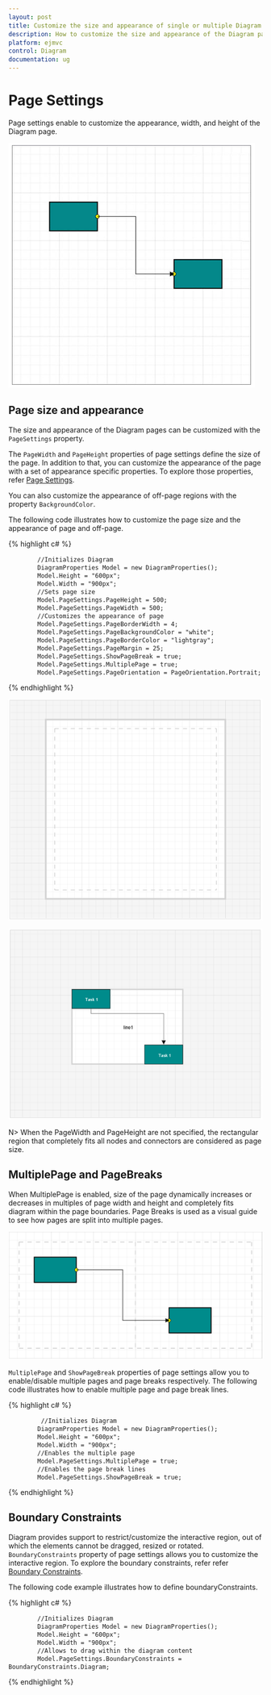 ```yaml
---
layout: post
title: Customize the size and appearance of single or multiple Diagram pages
description: How to customize the size and appearance of the Diagram pages?
platform: ejmvc
control: Diagram
documentation: ug
---
```



# Page Settings 

Page settings enable to customize the appearance, width, and height of the Diagram page.

![](Page-Settings_images/Page-Settings_img1.png)

## Page size and appearance

The size and appearance of the Diagram pages can be customized with the `PageSettings` property. 

The `PageWidth` and `PageHeight` properties of page settings define the size of the page. In addition to that, you can customize the appearance of the page with a set of appearance specific properties.
To explore those properties, refer [Page Settings](http://help.syncfusion.com/cr/cref_files/aspnetmvc/ejmvc/Syncfusion.EJ~Syncfusion.JavaScript.DataVisualization.Models.Diagram.PageSettings_members.html  "Page Settings").

You can also customize the appearance of off-page regions with the property `BackgroundColor`.

The following code illustrates how to customize the page size and the appearance of page and off-page.

{% highlight c# %}

            //Initializes Diagram
            DiagramProperties Model = new DiagramProperties();
            Model.Height = "600px";
            Model.Width = "900px"; 
            //Sets page size
            Model.PageSettings.PageHeight = 500;
            Model.PageSettings.PageWidth = 500;
            //Customizes the appearance of page
            Model.PageSettings.PageBorderWidth = 4;
            Model.PageSettings.PageBackgroundColor = "white";
            Model.PageSettings.PageBorderColor = "lightgray";
            Model.PageSettings.PageMargin = 25;
            Model.PageSettings.ShowPageBreak = true;
            Model.PageSettings.MultiplePage = true;
            Model.PageSettings.PageOrientation = PageOrientation.Portrait;
{% endhighlight %}


![](Page-Settings_images/Page-Settings_img2.png)

![](Page-Settings_images/Page-Settings_img3.png)

N> When the PageWidth and PageHeight are not specified, the rectangular region that completely fits all nodes and connectors are considered as page size.

## MultiplePage and PageBreaks

When MultiplePage is enabled, size of the page dynamically increases or decreases in multiples of page width and height and completely fits diagram within the page boundaries. Page Breaks is used as a visual guide to see how pages are split into multiple pages.

![](Page-Settings_images/Page-Settings_img4.png)

`MultiplePage` and `ShowPageBreak` properties of page settings allow you to enable/disable multiple pages and page breaks respectively.
The following code illustrates how to enable multiple page and page break lines.

{% highlight c# %}

             //Initializes Diagram
            DiagramProperties Model = new DiagramProperties();
            Model.Height = "600px";
            Model.Width = "900px"; 
            //Enables the multiple page
            Model.PageSettings.MultiplePage = true; 
            //Enables the page break lines
            Model.PageSettings.ShowPageBreak = true;

{% endhighlight %}

## Boundary Constraints

 Diagram provides support to restrict/customize the interactive region, out of which the elements cannot be dragged, resized or rotated. 
 `BoundaryConstraints` property of page settings allows you to customize the interactive region. To explore the boundary constraints, refer refer [Boundary Constraints](http://help.syncfusion.com/cr/cref_files/aspnetmvc/ejmvc/Syncfusion.EJ~Syncfusion.JavaScript.DataVisualization.Models.Diagram.PageSettings~BoundaryConstraints.html  "Boundary Constraints").

The following code example illustrates how to define boundaryConstraints.

{% highlight c# %}

            //Initializes Diagram
            DiagramProperties Model = new DiagramProperties();
            Model.Height = "600px";
            Model.Width = "900px";
            //Allows to drag within the diagram content
            Model.PageSettings.BoundaryConstraints = BoundaryConstraints.Diagram;
    
{% endhighlight %}